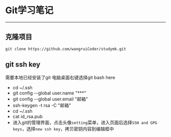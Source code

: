 # Git学习笔记
---
## 克隆项目
`git clone https://github.com/wangruiCoder/studymk.git`

## git ssh key
需要本地已经安装了git
电脑桌面右键选择git bash here
- cd ~/.ssh
- git config --global user.name "***"
- git config --global user.email  "邮箱"
- ssh-keygen -t rsa -C "邮箱"
- cd ~/.ssh
- cat id_rsa.pub
- 进入git的管理界面，点击头像`setting`菜单，进入页面后选择`SSH and GPG keys`，选择`new ssh key`，拷贝密钥内容到编辑框中
